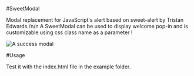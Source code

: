#SweetModal

Modal replacement for JavaScript's alert based on sweet-alert by Tristan Edwards./n/n
A SweetModal can be used to display welcome pop-in and is customizable using css class name as a parameter !

![A success modal](https://raw.github.com/JulienLaclaverie/sweetmodal/master/modal.jpg)

#Usage

Test it with the index.html file in the example folder.